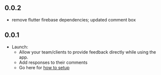 ## 0.0.2
* remove flutter firebase dependencies; updated comment box

## 0.0.1

* Launch: 
  * Allow your team/clients to provide feedback directly while using the app.
  * Add responses to their comments
  * Go here for [how to setup](https://github.com/gdagitrep/fixle_flutter#readme)
